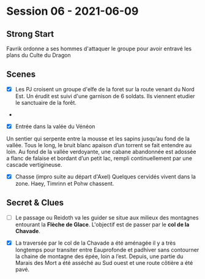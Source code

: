 # Session 06 - 2021-06-09

## Strong Start

Favrik ordonne a ses hommes d'attaquer le groupe pour avoir entravé les plans du Culte du Dragon

## Scenes

- [x] Les PJ croisent un groupe d'elfe de la foret sur la route venant du Nord Est. Un érudit est suivi d'une garnison de 6 soldats. Ils viennent etudier le sanctuaire de la forêt.
- 

- [x] Entrée dans la valée du Vénéon

Un sentier qui serpente entre la mousse et les sapins jusqu’au fond de la vallée. Tous le long, le bruit blanc apaison d’un torrent se fait entendre au loin. Au fond de la vallée verdoyante, une cabane abandonnée est adossée a flanc de falaise et bordant d’un petit lac, rempli continuellement par une cascade vertigineuse. 

- [x] Chasse (impro suite au départ d'Axel)
Quelques cervidés vivent dans la zone. Haey, Timrinn et Pohw chassent.

## Secret & Clues

- [ ] Le passage ou Reidoth va les guider se situe aux milieux des montagnes entourant la **Flèche de Glace**. L'objectif est de passer par le **col de la Chavade**.
- [x] La traversée par le col de la Chavade a été aménagée il y a très longtemps pour transiter entre Eauprofonde et padhiver sans contourner la chaine de montagne des épée, loin a l’est. Depuis, une partie du Marais des Mort a été asséché au Sud ouest et une route côtière a été pavé.

